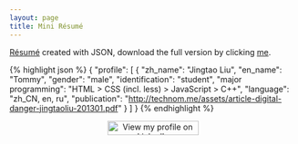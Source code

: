 ```yaml
---
layout: page
title: Mini Résumé
---
```


<a href="https://github.com/technommy/MyResume" target="_blank">Résumé</a> created with JSON, download the full version by clicking <a href="/assets/resume.json" target="_blank">me</a>.

{% highlight json %}
{
	"profile": [
		{
			"zh_name": "Jingtao Liu",
			"en_name": "Tommy",
			"gender": "male",
			"identification": "student",
			"major programming": "HTML > CSS (incl. less) > JavaScript > C++",
			"language": "zh_CN, en, ru",
			"publication": "http://technom.me/assets/article-digital-danger-jingtaoliu-201301.pdf"
		}
	]
}
{% endhighlight %}

<p style="text-align: center;">
<a href="http://www.linkedin.com/in/technommy">
	<img src="http://f.cl.ly/items/3S3m1r2u1a2s3B1l2e1H/btn_viewmy_160x25.png" width="160" height="25" border="0" alt="View my profile on LinkedIn">
</a>
</p>

